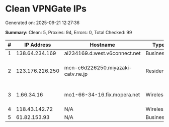 # Clean VPNGate IPs
Generated on: 2025-09-21 12:27:36

**Summary:** Clean: 5, Proxies: 94, Errors: 0, Total Checked: 99

| # | IP Address | Hostname | Type | Country | Provider |
|---|------------|----------|------|---------|----------|
| 1 | 138.64.234.169 | ai234169.d.west.v6connect.net | Business | JP | Asahi Net |
| 2 | 123.176.226.250 | mcn-c6d226250.miyazaki-catv.ne.jp | Residential | JP | miyazaki cabletelevision network Co.,LTD |
| 3 | 1.66.34.16 | mo1-66-34-16.fix.mopera.net | Wireless | JP | NTT DOCOMO, INC. |
| 4 | 118.43.142.72 | N/A | Wireless | KR | Korea Telecom |
| 5 | 61.82.153.93 | N/A | Business | KR | Korea Telecom |
